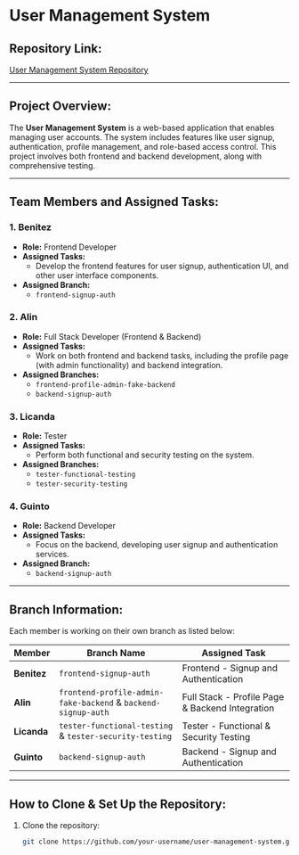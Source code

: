 # User Management System

## Repository Link:
[User Management System Repository](https://github.com/your-username/user-management-system)

---

## **Project Overview:**

The **User Management System** is a web-based application that enables managing user accounts. The system includes features like user signup, authentication, profile management, and role-based access control. This project involves both frontend and backend development, along with comprehensive testing.

---

## **Team Members and Assigned Tasks:**

### **1. Benitez**
- **Role:** Frontend Developer
- **Assigned Tasks:**
  - Develop the frontend features for user signup, authentication UI, and other user interface components.
- **Assigned Branch:**
  - `frontend-signup-auth`

### **2. Alin**
- **Role:** Full Stack Developer (Frontend & Backend)
- **Assigned Tasks:**
  - Work on both frontend and backend tasks, including the profile page (with admin functionality) and backend integration.
- **Assigned Branches:**
  - `frontend-profile-admin-fake-backend`
  - `backend-signup-auth`

### **3. Licanda**
- **Role:** Tester
- **Assigned Tasks:**
  - Perform both functional and security testing on the system.
- **Assigned Branches:**
  - `tester-functional-testing`
  - `tester-security-testing`

### **4. Guinto**
- **Role:** Backend Developer
- **Assigned Tasks:**
  - Focus on the backend, developing user signup and authentication services.
- **Assigned Branch:**
  - `backend-signup-auth`

---

## **Branch Information:**

Each member is working on their own branch as listed below:

| **Member**     | **Branch Name**                         | **Assigned Task**                        |
|----------------|-----------------------------------------|------------------------------------------|
| **Benitez**    | `frontend-signup-auth`                  | Frontend - Signup and Authentication    |
| **Alin**       | `frontend-profile-admin-fake-backend` & `backend-signup-auth` | Full Stack - Profile Page & Backend Integration |
| **Licanda**    | `tester-functional-testing` & `tester-security-testing` | Tester - Functional & Security Testing  |
| **Guinto**     | `backend-signup-auth`                   | Backend - Signup and Authentication     |

---

## **How to Clone & Set Up the Repository:**

1. Clone the repository:
   ```bash
   git clone https://github.com/your-username/user-management-system.git
